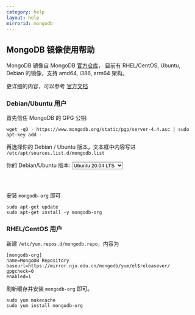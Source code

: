 ```yaml
---
category: help
layout: help
mirrorid: mongodb
---
```


## MongoDB 镜像使用帮助

MongoDB 镜像自 MongoDB [官方仓库](https://repo.mongodb.org/)， 目前有 RHEL/CentOS, Ubuntu, Debian 的镜像，支持 amd64, i386, arm64 架构。

更详细的内容，可以参考 [官方文档](https://docs.mongodb.org/master/administration/install-on-linux/)

### Debian/Ubuntu 用户

首先信任 MongoDB 的 GPG 公钥: 

```
wget -qO - https://www.mongodb.org/static/pgp/server-4.4.asc | sudo apt-key add -
```

再选择你的 Debian / Ubuntu 版本，文本框中内容写进 `/etc/apt/sources.list.d/mongodb.list`

<form class="form-inline">
<div class="form-group">
	<label>你的 Debian/Ubuntu 版本: </label>
	<select class="form-control release-select" data-template="#apt-template" data-target="#apt-content">
	  <option data-os="debian" data-release="jessie" data-opt='{"repo-name": "main"}'>Debian 8 (Jessie)</option>
	  <option data-os="debian" data-release="stretch" data-opt='{"repo-name": "main"}'>Debian 9 (Stretch)</option>
	  <option data-os="debian" data-release="buster" data-opt='{"repo-name": "main"}'>Debian 10 (Buster)</option>
	  <option data-os="ubuntu" data-release="xenial" data-opt='{"repo-name": "multiverse"}'>Ubuntu 16.04 LTS</option>
	  <option data-os="ubuntu" data-release="bionic" data-opt='{"repo-name": "multiverse"}'>Ubuntu 18.04 LTS</option>
	  <option selected data-os="ubuntu" data-release="focal" data-opt='{"repo-name": "multiverse"}'>Ubuntu 20.04 LTS</option>
	</select>
</div>
</form>

<p></p>
<pre>
<code id="apt-content">
</code>
</pre>

<script id="apt-template" type="x-tmpl-markup">
deb https://mirror.nju.edu.cn/mongodb/apt/{%raw%}{{os_name}} {{release_name}}{%endraw%}/mongodb-org/4.4 {%raw%}{{repo-name}}{%endraw%} 
</script>

安装 `mongodb-org` 即可

```
sudo apt-get update
sudo apt-get install -y mongodb-org
```

### RHEL/CentOS 用户


新建 `/etc/yum.repos.d/mongodb.repo`，内容为

```
[mongodb-org]
name=MongoDB Repository
baseurl=https://mirror.nju.edu.cn/mongodb/yum/el$releasever/
gpgcheck=0
enabled=1
```

刷新缓存并安装 `mongodb-org` 即可。

```
sudo yum makecache
sudo yum install mongodb-org
```

